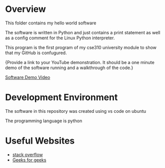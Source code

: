 # Overview

This folder contains my hello world software

The software is written in Python and just contains a print statement as well as a config comment for the Linux Python interpreter.

This program is the first program of my cse310 university module to show that my GitHub is confugured.

{Provide a link to your YouTube demonstration. It should be a one minute demo of the software running and a walkthrough of the code.}

[Software Demo Video](https://youtu.be/4V6-Ol7492M)

# Development Environment

The software in this repository was created using vs code on ubuntu

The programming language is python

# Useful Websites

- [stack overflow](https://stackoverflow.com/questions/1077347/hello-world-in-python)
- [Geeks for geeks](https://www.geeksforgeeks.org/python-program-to-print-hello-world)
